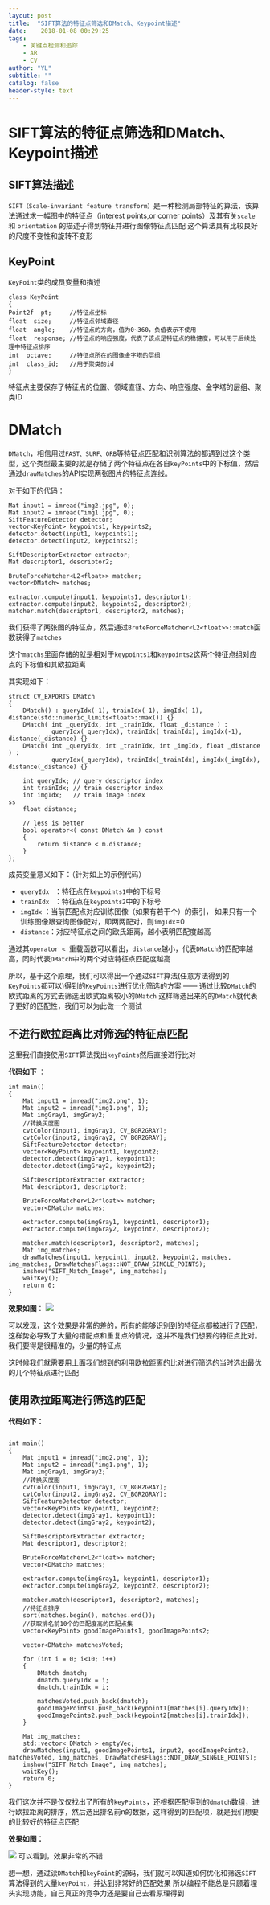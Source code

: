 ```yaml
---
layout: post
title:  "SIFT算法的特征点筛选和DMatch、Keypoint描述"
date:    2018-01-08 00:29:25
tags:
    - 关键点检测和追踪
    - AR
    - CV
author: "YL"
subtitle: ""
catalog: false
header-style: text
---
```


# SIFT算法的特征点筛选和DMatch、Keypoint描述
## SIFT算法描述
`SIFT（Scale-invariant feature transform）`是一种检测局部特征的算法，该算法通过求一幅图中的特征点（interest points,or corner points）及其有关`scale` 和 `orientation` 的描述子得到特征并进行图像特征点匹配
这个算法具有比较良好的尺度不变性和旋转不变形
## KeyPoint
`KeyPoint`类的成员变量和描述
```
class KeyPoint
{
Point2f  pt;     //特征点坐标
float  size;     //特征点邻域直径
float  angle;    //特征点的方向，值为0~360，负值表示不使用
float  response; //特征点的响应强度，代表了该点是特征点的稳健度，可以用于后续处理中特征点排序
int  octave;     //特征点所在的图像金字塔的层组
int  class_id;   //用于聚类的id
}
```
特征点主要保存了特征点的位置、领域直径、方向、响应强度、金字塔的层组、聚类ID
# DMatch
`DMatch`，相信用过`FAST、SURF、ORB`等特征点匹配和识别算法的都遇到过这个类型，这个类型最主要的就是存储了两个特征点在各自`keyPoints`中的下标值，然后通过`drawMatches`的API实现两张图片的特征点连线。


对于如下的代码：
```
Mat input1 = imread("img2.jpg", 0);
Mat input2 = imread("img1.jpg", 0);
SiftFeatureDetector detector;
vector<KeyPoint> keypoints1, keypoints2;
detector.detect(input1, keypoints1);
detector.detect(input2, keypoints2);

SiftDescriptorExtractor extractor;
Mat descriptor1, descriptor2;

BruteForceMatcher<L2<float>> matcher;
vector<DMatch> matches;

extractor.compute(input1, keypoints1, descriptor1);
extractor.compute(input2, keypoints2, descriptor2);
matcher.match(descriptor1, descriptor2, matches);

```
我们获得了两张图的特征点，然后通过`BruteForceMatcher<L2<float>>::match`函数获得了`matches`

这个`matchs`里面存储的就是相对于`keypoints1`和`keypoints2`这两个特征点组对应点的下标值和其欧拉距离

其实现如下：
```
struct CV_EXPORTS DMatch
{
    DMatch() : queryIdx(-1), trainIdx(-1), imgIdx(-1), distance(std::numeric_limits<float>::max()) {}
    DMatch( int _queryIdx, int _trainIdx, float _distance ) :
            queryIdx(_queryIdx), trainIdx(_trainIdx), imgIdx(-1), distance(_distance) {}
    DMatch( int _queryIdx, int _trainIdx, int _imgIdx, float _distance ) :
            queryIdx(_queryIdx), trainIdx(_trainIdx), imgIdx(_imgIdx), distance(_distance) {}

    int queryIdx; // query descriptor index
    int trainIdx; // train descriptor index
    int imgIdx;   // train image index
ss
    float distance;

    // less is better
    bool operator<( const DMatch &m ) const
    {
        return distance < m.distance;
    }
};
```
成员变量意义如下：（针对如上的示例代码）

-   `queryIdx `  ：特征点在`keypoints1`中的下标号
-   `trainIdx `  ：特征点在`keypoints2`中的下标号
-   `imgIdx`     ：当前匹配点对应训练图像（如果有若干个）的索引，
如果只有一个训练图像跟查询图像配对，即两两配对，则`imgIdx`=0
- `distance`：对应特征点之间的欧氏距离，越小表明匹配度越高

通过其`operator < `重载函数可以看出，`distance`越小，代表`DMatch`的匹配率越高，同时代表`DMatch`中的两个对应特征点匹配度越高

所以，基于这个原理，我们可以得出一个通过`SIFT`算法(任意方法得到的`KeyPoints`都可以)得到的`KeyPoints`进行优化筛选的方案 —— 通过比较`DMatch`的欧式距离的方式去筛选出欧式距离较小的`DMatch`
这样筛选出来的的`DMatch`就代表了更好的匹配性，我们可以为此做一个测试

## 不进行欧拉距离比对筛选的特征点匹配
这里我们直接使用`SIFT`算法找出`keyPoints`然后直接进行比对

**代码如下** ：
```
int main()
{
	Mat input1 = imread("img2.png", 1);
	Mat input2 = imread("img1.png", 1);
	Mat imgGray1, imgGray2;
	//转换灰度图
	cvtColor(input1, imgGray1, CV_BGR2GRAY);
	cvtColor(input2, imgGray2, CV_BGR2GRAY);
	SiftFeatureDetector detector;
	vector<KeyPoint> keypoint1, keypoint2;
	detector.detect(imgGray1, keypoint1);
	detector.detect(imgGray2, keypoint2);

	SiftDescriptorExtractor extractor;
	Mat descriptor1, descriptor2;

	BruteForceMatcher<L2<float>> matcher;
	vector<DMatch> matches;

	extractor.compute(imgGray1, keypoint1, descriptor1);
	extractor.compute(imgGray2, keypoint2, descriptor2);
	
	matcher.match(descriptor1, descriptor2, matches);
	Mat img_matches;
	drawMatches(input1, keypoint1, input2, keypoint2, matches, img_matches, DrawMatchesFlags::NOT_DRAW_SINGLE_POINTS);
	imshow("SIFT_Match_Image", img_matches);
	waitKey();
	return 0;
}
```
**效果如图**：
![](/imgs/post/track-1.png)

可以发现，这个效果是非常的差的，所有的能够识别到的特征点都被进行了匹配，这样势必导致了大量的错配点和重复点的情况，这并不是我们想要的特征点比对。我们要得是很精准的，少量的特征点

这时候我们就需要用上面我们想到的利用欧拉距离的比对进行筛选的当时选出最优的几个特征点进行匹配
## 使用欧拉距离进行筛选的匹配
**代码如下：**
```

int main()
{
	Mat input1 = imread("img2.png", 1);
	Mat input2 = imread("img1.png", 1);
	Mat imgGray1, imgGray2;
	//转换灰度图
	cvtColor(input1, imgGray1, CV_BGR2GRAY);
	cvtColor(input2, imgGray2, CV_BGR2GRAY);
	SiftFeatureDetector detector;
	vector<KeyPoint> keypoint1, keypoint2;
	detector.detect(imgGray1, keypoint1);
	detector.detect(imgGray2, keypoint2);

	SiftDescriptorExtractor extractor;
	Mat descriptor1, descriptor2;

	BruteForceMatcher<L2<float>> matcher;
	vector<DMatch> matches;

	extractor.compute(imgGray1, keypoint1, descriptor1);
	extractor.compute(imgGray2, keypoint2, descriptor2);
	
	matcher.match(descriptor1, descriptor2, matches);
	//特征点排序
	sort(matches.begin(), matches.end());
	//获取排名前10个的匹配度高的匹配点集
	vector<KeyPoint> goodImagePoints1, goodImagePoints2;

	vector<DMatch> matchesVoted;

	for (int i = 0; i<10; i++)
	{
		DMatch dmatch;
		dmatch.queryIdx = i;
		dmatch.trainIdx = i;

		matchesVoted.push_back(dmatch);
		goodImagePoints1.push_back(keypoint1[matches[i].queryIdx]);
		goodImagePoints2.push_back(keypoint2[matches[i].trainIdx]);
	}

	Mat img_matches;
	std::vector< DMatch > emptyVec;
	drawMatches(input1, goodImagePoints1, input2, goodImagePoints2, matchesVoted, img_matches, DrawMatchesFlags::NOT_DRAW_SINGLE_POINTS);
	imshow("SIFT_Match_Image", img_matches);
	waitKey();
	return 0;
}
```
我们这次并不是仅仅找出了所有的`keyPoints`，还根据匹配得到的`dmatch`数组，进行欧拉距离的排序，然后选出排名前n的数据，这样得到的匹配项，就是我们想要的比较好的特征点匹配

**效果如图：**

![](/imgs/post/track-2.png)
可以看到，效果非常的不错

想一想，通过读`DMatch`和`keyPoint`的源码，我们就可以知道如何优化和筛选`SIFT`算法得到的大量`keyPoint`，并达到非常好的匹配效果
所以编程不能总是只顾着埋头实现功能，自己真正的竞争力还是要自己去看原理得到
